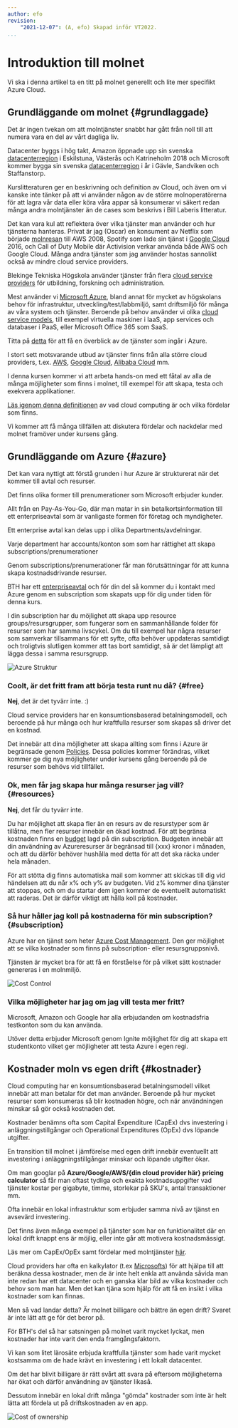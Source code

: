 ```yaml
---
author: efo
revision:
    "2021-12-07": (A, efo) Skapad inför VT2022.
...
```

Introduktion till molnet
==================================

Vi ska i denna artikel ta en titt på molnet generellt och lite mer specifikt Azure Cloud.


<!--more-->



Grundläggande om molnet {#grundlaggade}
--------------------------------------

Det är ingen tvekan om att molntjänster snabbt har gått från noll till att numera vara en del av vårt dagliga liv.

Datacenter byggs i hög takt, Amazon öppnade upp sin svenska [datacenterregion](https://computersweden.idg.se/2.2683/1.711887/amazon-web-services-svenska-serverhallar) i Eskilstuna, Västerås och Katrineholm 2018 och Microsoft kommer bygga sin svenska [datacenterregion](https://news.microsoft.com/sv-se/2020/11/24/microsoft-presenterar-investeringar-for-att-driva-pa-digitaliseringen-i-sverige-och-oppnandet-av-den-svenska-datacenterregionen-2021/) i år i Gävle, Sandviken och Staffanstorp.

Kurslitteraturen ger en beskrivning och definition av Cloud, och även om vi kanske inte tänker på att vi använder någon av de större molnoperatörerna för att lagra vår data eller köra våra appar så konsumerar vi säkert redan många andra molntjänster än de cases som beskrivs i Bill Laberis litteratur.

Det kan vara kul att reflektera över vilka tjänster man använder och hur tjänsterna hanteras. Privat är jag (Oscar) en konsument av Netflix som började [molnresan](https://about.netflix.com/en/news/completing-the-netflix-cloud-migration) till AWS 2008, Spotify som lade sin tjänst i [Google Cloud](https://www.computerworld.com/article/3427799/how-spotify-migrated-everything-from-on-premise-to-google-cloud-platform.html) 2016, och Call of Duty Mobile där Activision verkar använda både AWS och Google Cloud. Många andra tjänster som jag använder hostas sannolikt också av mindre cloud service providers.

Blekinge Tekniska Högskola använder tjänster från flera [cloud service providers](https://azure.microsoft.com/en-us/overview/what-is-a-cloud-provider/) för utbildning, forskning och administration.

Mest använder vi [Microsoft Azure](https://docs.microsoft.com/en-us/learn/modules/intro-to-azure-fundamentals/what-is-microsoft-azure), bland annat för mycket av högskolans behov för infrastruktur, utveckling/test/labbmiljö, samt driftsmiljö för många av våra system och tjänster. Beroende på behov använder vi olika [cloud service models](https://azure.microsoft.com/en-us/overview/types-of-cloud-computing/), till exempel virtuella maskiner i IaaS, app services och databaser i PaaS, eller Microsoft Office 365 som SaaS.

Titta på [detta](https://docs.microsoft.com/en-us/learn/modules/intro-to-azure-fundamentals/tour-of-azure-services) för att få en överblick av de tjänster som ingår i Azure.

I stort sett motsvarande utbud av tjänster finns från alla större cloud providers, t.ex. [AWS](https://aws.amazon.com/products/), [Google Cloud](https://cloud.google.com/products), [Alibaba Cloud](https://www.alibabacloud.com/product) mm.

I denna kursen kommer vi att arbeta hands-on med ett fåtal av alla de många möjligheter som finns i molnet, till exempel för att skapa, testa och exekvera applikationer.

[Läs igenom denna definitionen](https://docs.microsoft.com/en-us/learn/modules/intro-to-azure-fundamentals/what-is-cloud-computing) av vad cloud computing är och vilka fördelar som finns.

Vi kommer att få många tillfällen att diskutera fördelar och nackdelar med molnet framöver under kursens gång.



Grundläggande om Azure {#azure}
--------------------------------------

Det kan vara nyttigt att förstå grunden i hur Azure är strukturerat när det kommer till avtal och resurser.

Det finns olika former till prenumerationer som Microsoft erbjuder kunder.

Allt från en Pay-As-You-Go, där man matar in sin betalkortsinformation till ett enterpriseavtal som är vanligaste formen för företag och myndigheter.

Ett enterprise avtal kan delas upp i olika Departments/avdelningar.

Varje department har accounts/konton som som har rättighet att skapa subscriptions/prenumerationer

Genom subscriptions/prenumerationer får man förutsättningar för att kunna skapa kostnadsdrivande resurser.

BTH har ett [enterpriseavtal](https://docs.microsoft.com/sv-se/azure/cost-management-billing/manage/understand-ea-roles#azure-enterprise-portal-hierarchy) och för din del så kommer du i kontakt med Azure genom en subscription som skapats upp för dig under tiden för denna kurs.

I din subscription har du möjlighet att skapa upp resource groups/resursgrupper, som fungerar som en sammanhållande folder för resurser som har samma livscykel. Om du till exempel har några resurser som samverkar tillsammans för ett syfte, ofta behöver uppdateras samtidigt och troligtvis slutligen kommer att tas bort samtidigt, så är det lämpligt att lägga dessa i samma resursgrupp.

![Azure Struktur](image/moln/azure_struktur.png)



### Coolt, är det fritt fram att börja testa runt nu då? {#free}

**Nej**, det är det tyvärr inte. :)

Cloud service providers har en konsumtionsbaserad betalningsmodell, och beroende på hur många och hur kraftfulla resurser som skapas så driver det en kostnad.

Det innebär att dina möjligheter att skapa allting som finns i Azure är begränsade genom [Policies](https://cloudskills.io/blog/azure-policy). Dessa policies kommer förändras, vilket kommer ge dig nya möjligheter under kursens gång beroende på de resurser som behövs vid tillfället.


### Ok, men får jag skapa hur många resurser jag vill? {#resources}

**Nej**, det får du tyvärr inte.

Du har möjlighet att skapa fler än en resurs av de resurstyper som är tillåtna, men fler resurser innebär en ökad kostnad. För att begränsa kostnaden finns en [budget](https://www.youtube.com/watch?v=UrkHiUx19Po) lagd på din subscription. Budgeten innebär att din användning av Azureresurser är begränsad till {xxx} kronor i månaden, och att du därför behöver hushålla med detta för att det ska räcka under hela månaden.

För att stötta dig finns automatiska mail som kommer att skickas till dig vid händelsen att du når x% och y% av budgeten. Vid z% kommer dina tjänster att stoppas, och om du startar dem igen kommer de eventuellt automatiskt att raderas. Det är därför viktigt att hålla koll på kostnader.



### Så hur håller jag koll på kostnaderna för min subscription? {#subscription}

Azure har en tjänst som heter [Azure Cost Management](https://www.youtube.com/watch?v=mfxysF-kTFA). Den ger möjlighet att se vilka kostnader som finns på subscription- eller resursgruppsnivå.

Tjänsten är mycket bra för att få en förståelse för på vilket sätt kostnader genereras i en molnmiljö.

![Cost Control](image/moln/cost-control-subscription.png)



### Vilka möjligheter har jag om jag vill testa mer fritt?

Microsoft, Amazon och Google har alla erbjudanden om kostnadsfria testkonton som du kan använda.

Utöver detta erbjuder Microsoft genom Ignite möjlighet för dig att skapa ett studentkonto vilket ger möjligheter att testa Azure i egen regi.


## Kostnader moln vs egen drift {#kostnader}

Cloud computing har en konsumtionsbaserad betalningsmodell vilket innebär att man betalar för det man använder. Beroende på hur mycket resurser som konsumeras så blir kostnaden högre, och när användningen minskar så gör också kostnaden det.

Kostnader benämns ofta som Capital Expenditure (CapEx) dvs investering i anläggningstillgångar och Operational Expenditures (OpEx) dvs löpande utgifter.

En transition till molnet i jämförelse med egen drift innebär eventuellt att investering i anläggningstillgångar minskar och löpande utgifter ökar.

Om man googlar på **Azure/Google/AWS/{din cloud provider här} pricing calculator** så får man oftast tydliga och exakta kostnadsuppgifter vad tjänster kostar per gigabyte, timme, storlekar på SKU's, antal transaktioner mm.

Ofta innebär en lokal infrastruktur som erbjuder samma nivå av tjänst en avsevärd investering.

Det finns även många exempel på tjänster som har en funktionalitet där en lokal drift knappt ens är möjlig, eller inte går att motivera kostnadsmässigt.

Läs mer om CapEx/OpEx samt fördelar med molntjänster [här](https://docs.microsoft.com/en-us/learn/modules/fundamental-azure-concepts/benefits-of-cloud-computing).

Cloud providers har ofta en kalkylator (t.ex [Microsofts](https://azure.microsoft.com/sv-se/pricing/tco/calculator/)) för att hjälpa till att beräkna dessa kostnader, men de är inte helt enkla att använda såvida man inte redan har ett datacenter och en ganska klar bild av vilka kostnader och behov som man har. Men det kan tjäna som hjälp för att få en insikt i vilka kostnader som kan finnas.

Men så vad landar detta? Är molnet billigare och bättre än egen drift? Svaret är inte lätt att ge för det beror på.

För BTH's del så har satsningen på molnet varit mycket lyckat, men kostnader har inte varit den enda framgångsfaktorn.

Vi kan som litet lärosäte erbjuda kraftfulla tjänster som hade varit mycket kostsamma om de hade krävt en investering i ett lokalt datacenter.

Om det har blivit billigare är rätt svårt att svara på eftersom möjligheterna har ökat och därför användning av tjänster likaså.

Dessutom innebär en lokal drift många "gömda" kostnader som inte är helt lätta att fördela ut på driftskostnaden av en app.

![Cost of ownership](image/moln/cost-of-ownership.jpg)
